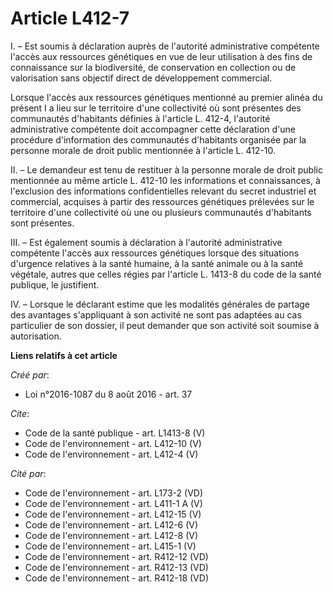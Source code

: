 # Article L412-7

I. – Est soumis à déclaration auprès de l'autorité administrative compétente l'accès aux ressources génétiques en vue de leur
utilisation à des fins de connaissance sur la biodiversité, de conservation en collection ou de valorisation sans objectif
direct de développement commercial. 

Lorsque l'accès aux ressources génétiques mentionné au premier alinéa du présent I a lieu sur le territoire d'une
collectivité où sont présentes des communautés d'habitants définies à l'article L. 412-4, l'autorité administrative
compétente doit accompagner cette déclaration d'une procédure d'information des communautés d'habitants organisée par la
personne morale de droit public mentionnée à l'article L. 412-10. 

II. – Le demandeur est tenu de restituer à la personne morale de droit public mentionnée au même article L. 412-10 les
informations et connaissances, à l'exclusion des informations confidentielles relevant du secret industriel et commercial,
acquises à partir des ressources génétiques prélevées sur le territoire d'une collectivité où une ou plusieurs communautés
d'habitants sont présentes. 

III. – Est également soumis à déclaration à l'autorité administrative compétente l'accès aux ressources génétiques lorsque
des situations d'urgence relatives à la santé humaine, à la santé animale ou à la santé végétale, autres que celles régies
par l'article L. 1413-8 du code de la santé publique, le justifient. 

IV. – Lorsque le déclarant estime que les modalités générales de partage des avantages s'appliquant à son activité ne sont
pas adaptées au cas particulier de son dossier, il peut demander que son activité soit soumise à autorisation.

**Liens relatifs à cet article**

_Créé par_:

  - Loi n°2016-1087 du 8 août 2016 - art. 37

_Cite_:

  - Code de la santé publique - art. L1413-8 (V)
  - Code de l'environnement - art. L412-10 (V)
  - Code de l'environnement - art. L412-4 (V)

_Cité par_:

  - Code de l'environnement - art. L173-2 (VD)
  - Code de l'environnement - art. L411-1 A (V)
  - Code de l'environnement - art. L412-15 (V)
  - Code de l'environnement - art. L412-6 (V)
  - Code de l'environnement - art. L412-8 (V)
  - Code de l'environnement - art. L415-1 (V)
  - Code de l'environnement - art. R412-12 (VD)
  - Code de l'environnement - art. R412-13 (VD)
  - Code de l'environnement - art. R412-18 (VD)

